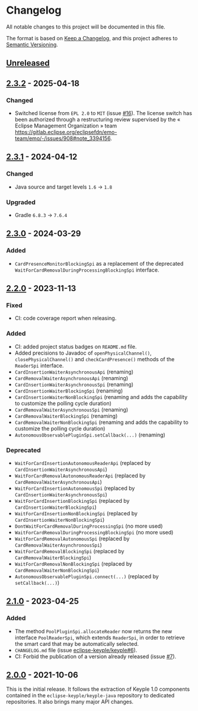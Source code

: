 # Changelog
All notable changes to this project will be documented in this file.

The format is based on [Keep a Changelog](https://keepachangelog.com/en/1.0.0/),
and this project adheres to [Semantic Versioning](https://semver.org/spec/v2.0.0.html).

## [Unreleased]

## [2.3.2] - 2025-04-18
### Changed
- Switched license from `EPL 2.0` to `MIT` (issue [#16]).
  The license switch has been authorized through a restructuring review supervised by the « Eclipse Management
  Organization » team https://gitlab.eclipse.org/eclipsefdn/emo-team/emo/-/issues/908#note_3394156.

## [2.3.1] - 2024-04-12
### Changed
- Java source and target levels `1.6` -> `1.8`
### Upgraded
- Gradle `6.8.3` -> `7.6.4`

## [2.3.0] - 2024-03-29
### Added
- `CardPresenceMonitorBlockingSpi` as a replacement of the deprecated `WaitForCardRemovalDuringProcessingBlockingSpi` 
  interface.

## [2.2.0] - 2023-11-13
### Fixed
- CI: code coverage report when releasing.
### Added
- CI: added project status badges on `README.md` file.
- Added precisions to Javadoc of `openPhysicalChannel()`, `closePhysicalChannel()` and `checkCardPresence()` methods of 
  the `ReaderSpi` interface.
- `CardInsertionWaiterAsynchronousApi` (renaming)
- `CardRemovalWaiterAsynchronousApi` (renaming)
- `CardInsertionWaiterAsynchronousSpi` (renaming)
- `CardInsertionWaiterBlockingSpi` (renaming)
- `CardInsertionWaiterNonBlockingSpi` (renaming and adds the capability to customize the polling cycle duration)
- `CardRemovalWaiterAsynchronousSpi` (renaming)
- `CardRemovalWaiterBlockingSpi` (renaming)
- `CardRemovalWaiterNonBlockingSpi` (renaming and adds the capability to customize the polling cycle duration)
- `AutonomousObservablePluginSpi.setCallback(...)` (renaming)
### Deprecated
- `WaitForCardInsertionAutonomousReaderApi` (replaced by `CardInsertionWaiterAsynchronousApi`)
- `WaitForCardRemovalAutonomousReaderApi` (replaced by `CardRemovalWaiterAsynchronousApi`)
- `WaitForCardInsertionAutonomousSpi` (replaced by `CardInsertionWaiterAsynchronousSpi`)
- `WaitForCardInsertionBlockingSpi` (replaced by `CardInsertionWaiterBlockingSpi`)
- `WaitForCardInsertionNonBlockingSpi` (replaced by `CardInsertionWaiterNonBlockingSpi`)
- `DontWaitForCardRemovalDuringProcessingSpi` (no more used)
- `WaitForCardRemovalDuringProcessingBlockingSpi` (no more used)
- `WaitForCardRemovalAutonomousSpi` (replaced by `CardRemovalWaiterAsynchronousSpi`)
- `WaitForCardRemovalBlockingSpi` (replaced by `CardRemovalWaiterBlockingSpi`)
- `WaitForCardRemovalNonBlockingSpi` (replaced by `CardRemovalWaiterNonBlockingSpi`)
- `AutonomousObservablePluginSpi.connect(...)` (replaced by `setCallback(...)`)

## [2.1.0] - 2023-04-25
### Added
- The method `PoolPluginSpi.allocateReader` now returns the new interface `PoolReaderSpi`, which extends `ReaderSpi`, in
  order to retrieve the smart card that may be automatically selected.
- `CHANGELOG.md` file (issue [eclipse-keyple/keyple#6]).
- CI: Forbid the publication of a version already released (issue [#7]).

## [2.0.0] - 2021-10-06
This is the initial release.
It follows the extraction of Keyple 1.0 components contained in the `eclipse-keyple/keyple-java` repository to dedicated repositories.
It also brings many major API changes.

[unreleased]: https://github.com/eclipse-keyple/keyple-plugin-java-api/compare/2.3.2...HEAD
[2.3.2]: https://github.com/eclipse-keyple/keyple-plugin-java-api/compare/2.3.1...2.3.2
[2.3.1]: https://github.com/eclipse-keyple/keyple-plugin-java-api/compare/2.3.0...2.3.1
[2.3.0]: https://github.com/eclipse-keyple/keyple-plugin-java-api/compare/2.2.0...2.3.0
[2.2.0]: https://github.com/eclipse-keyple/keyple-plugin-java-api/compare/2.1.0...2.2.0
[2.1.0]: https://github.com/eclipse-keyple/keyple-plugin-java-api/compare/2.0.0...2.1.0
[2.0.0]: https://github.com/eclipse-keyple/keyple-plugin-java-api/releases/tag/2.0.0

[#16]: https://github.com/eclipse-keyple/keyple-plugin-java-api/issues/16
[#7]: https://github.com/eclipse-keyple/keyple-plugin-java-api/issues/7

[eclipse-keyple/keyple#6]: https://github.com/eclipse-keyple/keyple/issues/6